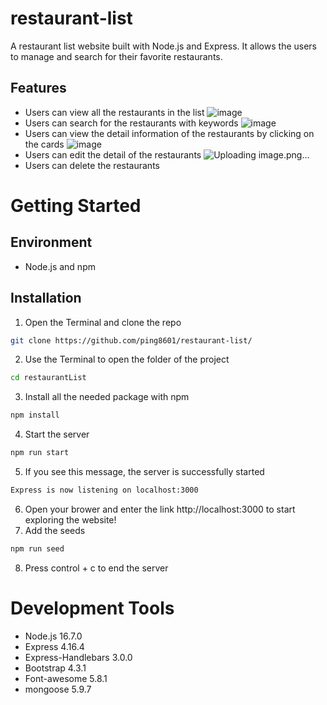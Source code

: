 # restaurant-list

A restaurant list website built with Node.js and Express. It allows the users to manage and search for their favorite restaurants.

## Features
* Users can view all the restaurants in the list
![image](https://user-images.githubusercontent.com/107028314/194684496-7b0ced65-7247-462d-8387-d1fe7fdd8841.png)
* Users can search for the restaurants with keywords
![image](https://user-images.githubusercontent.com/107028314/194684514-66692d59-67d9-42bd-99cb-86e01364a8ef.png)
* Users can view the detail information of the restaurants by clicking on the cards
![image](https://user-images.githubusercontent.com/107028314/194684524-a4081063-c838-4778-8eb1-ff678f142a04.png)
* Users can edit the detail of the restaurants
![Uploading image.png…]()
* Users can delete the restaurants

# Getting Started

## Environment
* Node.js and npm

## Installation
1. Open the Terminal and clone the repo
```bash
git clone https://github.com/ping8601/restaurant-list/
```
2. Use the Terminal to open the folder of the project
```bash
cd restaurantList
```
3. Install all the needed package with npm
```bash
npm install
```
4. Start the server
```bash
npm run start
```
5. If you see this message, the server is successfully started
```bash
Express is now listening on localhost:3000
```
6. Open your brower and enter the link http://localhost:3000 to start exploring the website!
7. Add the seeds
```bash
npm run seed
```
8. Press control + c to end the server

# Development Tools
* Node.js 16.7.0
* Express 4.16.4
* Express-Handlebars 3.0.0
* Bootstrap 4.3.1
* Font-awesome 5.8.1
* mongoose 5.9.7
